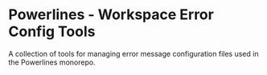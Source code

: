 # Powerlines - Workspace Error Config Tools

A collection of tools for managing error message configuration files used in the
Powerlines monorepo.
